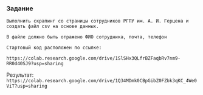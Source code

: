 ### Задание 
```
Выполнить скрапинг со страницы сотрудников РГПУ им. А. И. Герцена и создать файл csv на основе данных. 

В файле должно быть отражено ФИО сотрудника, почта, телефон

Стартовый код расположен по ссылке: 

https://colab.research.google.com/drive/1SlSHx3QLfrBZFaqbRv7nm9-RR0d40SJ9?usp=sharing
```

Результат:
`https://colab.research.google.com/drive/1Q34MDmk0CBpGibZ0FZbk3qKC_4We0ViT?usp=sharing`